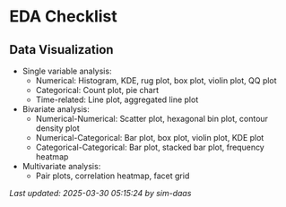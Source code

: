 # EDA Checklist

## Data Visualization
- Single variable analysis:
  - Numerical: Histogram, KDE, rug plot, box plot, violin plot, QQ plot
  - Categorical: Count plot, pie chart
  - Time-related: Line plot, aggregated line plot
- Bivariate analysis:
  - Numerical-Numerical: Scatter plot, hexagonal bin plot, contour density plot
  - Numerical-Categorical: Bar plot, box plot, violin plot, KDE plot
  - Categorical-Categorical: Bar plot, stacked bar plot, frequency heatmap
- Multivariate analysis:
  - Pair plots, correlation heatmap, facet grid

*Last updated: 2025-03-30 05:15:24 by sim-daas*